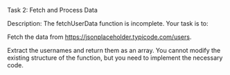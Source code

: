 Task 2: Fetch and Process Data

Description:
The fetchUserData function is incomplete. Your task is to:

Fetch the data from https://jsonplaceholder.typicode.com/users.

Extract the usernames and return them as an array.
You cannot modify the existing structure of the function, but you need to implement the necessary code.